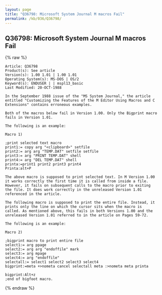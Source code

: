 ```yaml
---
layout: page
title: "Q36798: Microsoft System Journal M macros Fail"
permalink: /kb/036/Q36798/
---
```


## Q36798: Microsoft System Journal M macros Fail

{% raw %}

	Article: Q36798
	Product(s): See article
	Version(s): 1.00 1.01 | 1.00 1.01
	Operating System(s): MS-DOS | OS/2
	Keyword(s): ENDUSER | | mspl13_basic
	Last Modified: 20-OCT-1988
	
	In the September 1988 issue of the "MS System Journal," the article
	entitled "Customizing the Features of the M Editor Using Macros and C
	Extensions" contains erroneous examples.
	
	Both of the macros below fail in Version 1.00. Only the Bigprint macro
	fails in Version 1.01.
	
	The following is an example:
	
	Macro 1)
	
	;print selected text macro
	print1:= copy arg "<clipboard>" setfile
	print2:= arg arg "TEMP.DAT" setfile setfile
	print3:= arg "PRINT TEMP.DAT" shell
	print4:= arg "DEL TEMP.DAT" shell
	printa:=print1 print2 print3 print4
	Printa:alt+P
	
	The above macro is supposed to print selected text. In M Version 1.00
	it works correctly the first time it is called from inside a file.
	However, it fails on subsequent calls to the macro prior to exiting
	the file. It does work correctly in the unreleased Version 1.01
	referenced in the article.
	
	The following macro is supposed to print the entire file. Instead, it
	prints only the line on which the cursor sits when the macro is
	called. As mentioned above, this fails in both Versions 1.00 and the
	unreleased Version 1.01 referred to in the article on Pages 59-72.
	
	The following is an example:
	
	Macro 2)
	
	;bigprint macro to print entire file
	select1:= arg ppage
	select2:= arg arg "endoffile" mark
	select3:= arg mpage
	select4:= arg "endoffile"
	selectall:= select1 select2 select3 select4
	bigprint:=meta +>nometa cancel selectall meta :>nometa meta printa
	
	bigprint:Alt+z
	;end of bigfoot macro.

{% endraw %}
